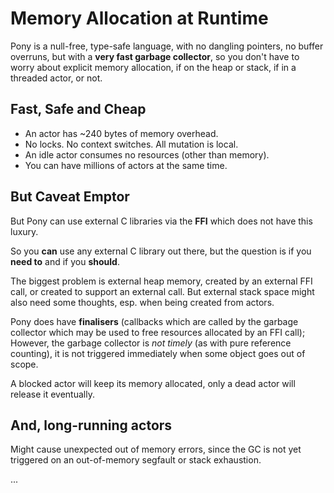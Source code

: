 # Memory Allocation at Runtime

Pony is a null-free, type-safe language, with no dangling pointers, no buffer overruns, but with a **very fast garbage collector**, so you don't have to worry about explicit memory allocation, if on the heap or stack, if in a threaded actor, or not.

## Fast, Safe and Cheap

* An actor has ~240 bytes of memory overhead.
* No locks. No context switches. All mutation is local.
* An idle actor consumes no resources (other than memory).
* You can have millions of actors at the same time.

## But Caveat Emptor

But Pony can use external C libraries via the **FFI** which does not have this luxury.

So you **can** use any external C library out there, but the question is if you **need to** and if you **should**.

The biggest problem is external heap memory, created by an external FFI call, or created to support an external call. But external stack space might also need some thoughts, esp. when being created from actors.

Pony does have **finalisers** (callbacks which are called by the garbage collector which may be used to free resources allocated by an FFI call); However, the garbage collector is _not timely_ (as with pure reference counting), it is not triggered immediately when some object goes out of scope.

A blocked actor will keep its memory allocated, only a dead actor will release it eventually.

## And, long-running actors

Might cause unexpected out of memory errors, since the GC is not yet triggered on an out-of-memory segfault or stack exhaustion.

...
